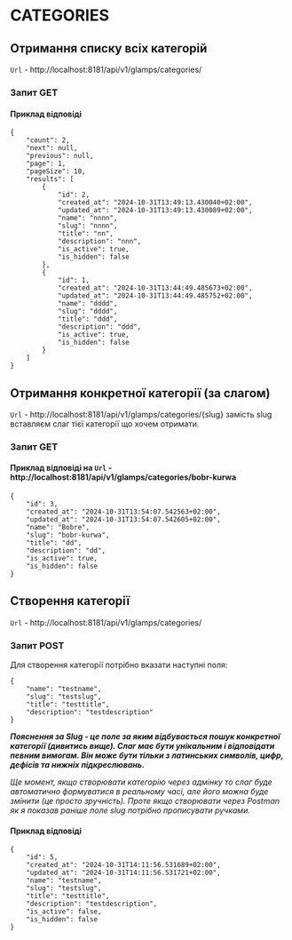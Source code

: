 # CATEGORIES

## Отримання списку всіх категорій 

```Url``` - http://localhost:8181/api/v1/glamps/categories/

### Запит GET

#### Приклад відповіді

```
{
    "count": 2,
    "next": null,
    "previous": null,
    "page": 1,
    "pageSize": 10,
    "results": [
        {
            "id": 2,
            "created_at": "2024-10-31T13:49:13.430040+02:00",
            "updated_at": "2024-10-31T13:49:13.430089+02:00",
            "name": "nnnn",
            "slug": "nnnn",
            "title": "nn",
            "description": "nnn",
            "is_active": true,
            "is_hidden": false
        },
        {
            "id": 1,
            "created_at": "2024-10-31T13:44:49.485673+02:00",
            "updated_at": "2024-10-31T13:44:49.485752+02:00",
            "name": "dddd",
            "slug": "dddd",
            "title": "ddd",
            "description": "ddd",
            "is_active": true,
            "is_hidden": false
        }
    ]
}
```

## Отримання конкретної категорії (за слагом)

```Url``` - http://localhost:8181/api/v1/glamps/categories/{slug} замість slug вставляєм слаг тієї категорії що хочем отримати.

### Запит GET

#### Приклад відповіді на ```Url``` - http://localhost:8181/api/v1/glamps/categories/bobr-kurwa

```
{
    "id": 3,
    "created_at": "2024-10-31T13:54:07.542563+02:00",
    "updated_at": "2024-10-31T13:54:07.542605+02:00",
    "name": "Bobre",
    "slug": "bobr-kurwa",
    "title": "dd",
    "description": "dd",
    "is_active": true,
    "is_hidden": false
}
```

## Створення категорії 

```Url``` - http://localhost:8181/api/v1/glamps/categories/

### Запит POST

Для створення категорії потрібно вказати наступні поля: 

```
{
    "name": "testname",
    "slug": "testslug",
    "title": "testtitle",
    "description": "testdescription"
}
```

***Пояснення за Slug - це поле за яким відбувається пошук конкретної категорії (дивитись вище). Слаг має бути унікальним і відповідати певним вимогам. Він може бути тільки з латинських символів, цифр, дефісів та нижніх підкреслювань.***

*Ще момент, якщо створювати категорію через адмінку то слаг буде автоматично формуватися в реальному часі, але його можна буде змінити (це просто зручність). Проте якщо створювати через Postman як я показав раніше поле slug потрібно прописувати ручками.*

#### Приклад відповіді

```
{
    "id": 5,
    "created_at": "2024-10-31T14:11:56.531689+02:00",
    "updated_at": "2024-10-31T14:11:56.531721+02:00",
    "name": "testname",
    "slug": "testslug",
    "title": "testtitle",
    "description": "testdescription",
    "is_active": false,
    "is_hidden": false
}
```